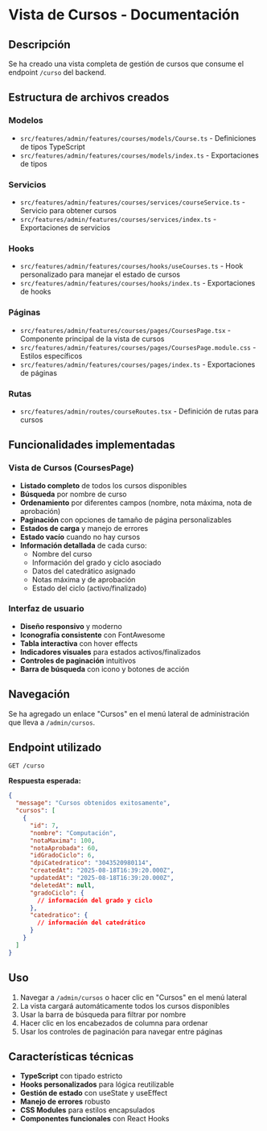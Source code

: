 # Vista de Cursos - Documentación

## Descripción
Se ha creado una vista completa de gestión de cursos que consume el endpoint `/curso` del backend.

## Estructura de archivos creados

### Modelos
- `src/features/admin/features/courses/models/Course.ts` - Definiciones de tipos TypeScript
- `src/features/admin/features/courses/models/index.ts` - Exportaciones de tipos

### Servicios
- `src/features/admin/features/courses/services/courseService.ts` - Servicio para obtener cursos
- `src/features/admin/features/courses/services/index.ts` - Exportaciones de servicios

### Hooks
- `src/features/admin/features/courses/hooks/useCourses.ts` - Hook personalizado para manejar el estado de cursos
- `src/features/admin/features/courses/hooks/index.ts` - Exportaciones de hooks

### Páginas
- `src/features/admin/features/courses/pages/CoursesPage.tsx` - Componente principal de la vista de cursos
- `src/features/admin/features/courses/pages/CoursesPage.module.css` - Estilos específicos
- `src/features/admin/features/courses/pages/index.ts` - Exportaciones de páginas

### Rutas
- `src/features/admin/routes/courseRoutes.tsx` - Definición de rutas para cursos

## Funcionalidades implementadas

### Vista de Cursos (CoursesPage)
- **Listado completo** de todos los cursos disponibles
- **Búsqueda** por nombre de curso
- **Ordenamiento** por diferentes campos (nombre, nota máxima, nota de aprobación)
- **Paginación** con opciones de tamaño de página personalizables
- **Estados de carga** y manejo de errores
- **Estado vacío** cuando no hay cursos
- **Información detallada** de cada curso:
  - Nombre del curso
  - Información del grado y ciclo asociado
  - Datos del catedrático asignado
  - Notas máxima y de aprobación
  - Estado del ciclo (activo/finalizado)

### Interfaz de usuario
- **Diseño responsivo** y moderno
- **Iconografía consistente** con FontAwesome
- **Tabla interactiva** con hover effects
- **Indicadores visuales** para estados activos/finalizados
- **Controles de paginación** intuitivos
- **Barra de búsqueda** con icono y botones de acción

## Navegación
Se ha agregado un enlace "Cursos" en el menú lateral de administración que lleva a `/admin/cursos`.

## Endpoint utilizado
```
GET /curso
```

**Respuesta esperada:**
```json
{
  "message": "Cursos obtenidos exitosamente",
  "cursos": [
    {
      "id": 7,
      "nombre": "Computación",
      "notaMaxima": 100,
      "notaAprobada": 60,
      "idGradoCiclo": 6,
      "dpiCatedratico": "3043520980114",
      "createdAt": "2025-08-18T16:39:20.000Z",
      "updatedAt": "2025-08-18T16:39:20.000Z",
      "deletedAt": null,
      "gradoCiclo": {
        // información del grado y ciclo
      },
      "catedratico": {
        // información del catedrático
      }
    }
  ]
}
```

## Uso
1. Navegar a `/admin/cursos` o hacer clic en "Cursos" en el menú lateral
2. La vista cargará automáticamente todos los cursos disponibles
3. Usar la barra de búsqueda para filtrar por nombre
4. Hacer clic en los encabezados de columna para ordenar
5. Usar los controles de paginación para navegar entre páginas

## Características técnicas
- **TypeScript** con tipado estricto
- **Hooks personalizados** para lógica reutilizable
- **Gestión de estado** con useState y useEffect
- **Manejo de errores** robusto
- **CSS Modules** para estilos encapsulados
- **Componentes funcionales** con React Hooks
